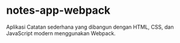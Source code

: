 # notes-app-webpack
Aplikasi Catatan sederhana yang dibangun dengan HTML, CSS, dan JavaScript modern menggunakan Webpack.

